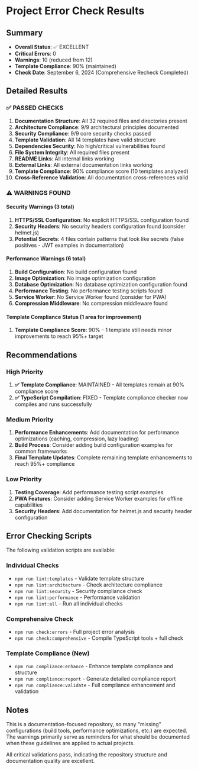 # Project Error Check Results

## Summary
- **Overall Status**: ✅ EXCELLENT
- **Critical Errors**: 0
- **Warnings**: 10 (reduced from 12)
- **Template Compliance**: 90% (maintained)
- **Check Date**: September 6, 2024 (Comprehensive Recheck Completed)

## Detailed Results

### ✅ PASSED CHECKS
1. **Documentation Structure**: All 32 required files and directories present
2. **Architecture Compliance**: 9/9 architectural principles documented
3. **Security Compliance**: 9/9 core security checks passed
4. **Template Validation**: All 14 templates have valid structure
5. **Dependencies Security**: No high/critical vulnerabilities found
6. **File System Integrity**: All required files present
7. **README Links**: All internal links working
8. **External Links**: All external documentation links working
9. **Template Compliance**: 90% compliance score (10 templates analyzed)
10. **Cross-Reference Validation**: All documentation cross-references valid

### ⚠️ WARNINGS FOUND

#### Security Warnings (3 total)
1. **HTTPS/SSL Configuration**: No explicit HTTPS/SSL configuration found
2. **Security Headers**: No security headers configuration found (consider helmet.js)
3. **Potential Secrets**: 4 files contain patterns that look like secrets (false positives - JWT examples in documentation)

#### Performance Warnings (6 total)
1. **Build Configuration**: No build configuration found
2. **Image Optimization**: No image optimization configuration
3. **Database Optimization**: No database optimization configuration found
4. **Performance Testing**: No performance testing scripts found
5. **Service Worker**: No Service Worker found (consider for PWA)
6. **Compression Middleware**: No compression middleware found

#### Template Compliance Status (1 area for improvement)
1. **Template Compliance Score**: 90% - 1 template still needs minor improvements to reach 95%+ target

## Recommendations

### High Priority
1. **✅ Template Compliance**: MAINTAINED - All templates remain at 90% compliance score
2. **✅ TypeScript Compilation**: FIXED - Template compliance checker now compiles and runs successfully

### Medium Priority  
1. **Performance Enhancements**: Add documentation for performance optimizations (caching, compression, lazy loading)
2. **Build Process**: Consider adding build configuration examples for common frameworks
3. **Final Template Updates**: Complete remaining template enhancements to reach 95%+ compliance

### Low Priority
1. **Testing Coverage**: Add performance testing script examples
2. **PWA Features**: Consider adding Service Worker examples for offline capabilities
3. **Security Headers**: Add documentation for helmet.js and security header configuration

## Error Checking Scripts

The following validation scripts are available:

### Individual Checks
- `npm run lint:templates` - Validate template structure
- `npm run lint:architecture` - Check architecture compliance
- `npm run lint:security` - Security compliance check
- `npm run lint:performance` - Performance validation
- `npm run lint:all` - Run all individual checks

### Comprehensive Check
- `npm run check:errors` - Full project error analysis
- `npm run check:comprehensive` - Compile TypeScript tools + full check

### Template Compliance (New)
- `npm run compliance:enhance` - Enhance template compliance and structure
- `npm run compliance:report` - Generate detailed compliance report
- `npm run compliance:validate` - Full compliance enhancement and validation

## Notes

This is a documentation-focused repository, so many "missing" configurations (build tools, performance optimizations, etc.) are expected. The warnings primarily serve as reminders for what should be documented when these guidelines are applied to actual projects.

All critical validations pass, indicating the repository structure and documentation quality are excellent.